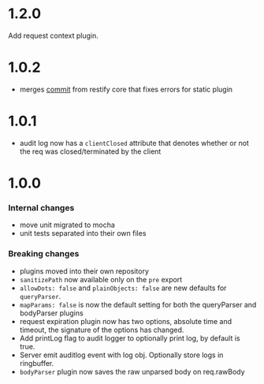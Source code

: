 # 1.2.0
Add request context plugin.

# 1.0.2

- merges [commit](https://github.com/restify/node-restify/commit/fbd56f5751f82031c8b0e677f0bdd677c7b95892)
  from restify core that fixes errors for static plugin

# 1.0.1

- audit log now has a `clientClosed` attribute that denotes whether or not the
  req was closed/terminated by the client

# 1.0.0

### Internal changes
- move unit migrated to mocha
- unit tests separated into their own files

### Breaking changes
- plugins moved into their own repository
- `sanitizePath` now available only on the `pre` export
- `allowDots: false` and `plainObjects: false` are new defaults for
  `queryParser`.
- `mapParams: false` is now the default setting for both the queryParser and
  bodyParser plugins
- request expiration plugin now has two options, absolute time and timeout, the
  signature of the options has changed.
- Add printLog flag to audit logger to optionally print log, by default is true.
- Server emit auditlog event with log obj. Optionally store logs in ringbuffer.
- `bodyParser` plugin now saves the raw unparsed body on req.rawBody
